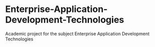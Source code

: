 # Enterprise-Application-Development-Technologies
Academic project for the subject Enterprise Application Development Technologies
